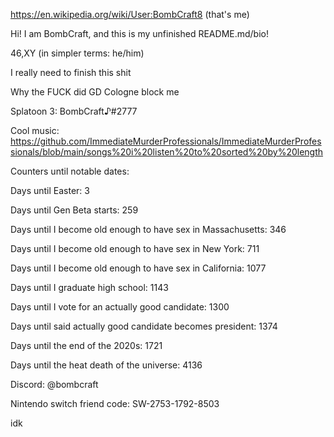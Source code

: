 https://en.wikipedia.org/wiki/User:BombCraft8 (that's me)

Hi! I am BombCraft, and this is my unfinished README.md/bio!

46,XY (in simpler terms: he/him)

I really need to finish this shit

Why the FUCK did GD Cologne block me

Splatoon 3: BombCraft♪#2777

Cool music: https://github.com/ImmediateMurderProfessionals/ImmediateMurderProfessionals/blob/main/songs%20i%20listen%20to%20sorted%20by%20length

Counters until notable dates:

Days until Easter: 3

Days until Gen Beta starts: 259

Days until I become old enough to have sex in Massachusetts: 346

Days until I become old enough to have sex in New York: 711

Days until I become old enough to have sex in California: 1077

Days until I graduate high school: 1143

Days until I vote for an actually good candidate: 1300

Days until said actually good candidate becomes president: 1374

Days until the end of the 2020s: 1721

Days until the heat death of the universe: 4136

Discord: @bombcraft

Nintendo switch friend code: SW-2753-1792-8503

idk
